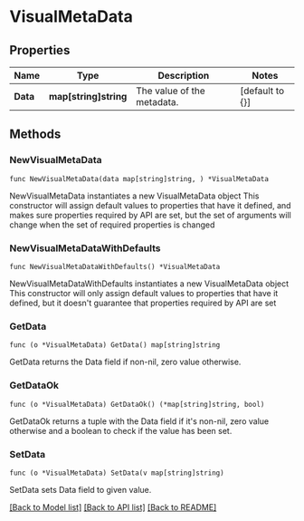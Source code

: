# VisualMetaData

## Properties

Name | Type | Description | Notes
------------ | ------------- | ------------- | -------------
**Data** | **map[string]string** | The value of the metadata. | [default to {}]

## Methods

### NewVisualMetaData

`func NewVisualMetaData(data map[string]string, ) *VisualMetaData`

NewVisualMetaData instantiates a new VisualMetaData object
This constructor will assign default values to properties that have it defined,
and makes sure properties required by API are set, but the set of arguments
will change when the set of required properties is changed

### NewVisualMetaDataWithDefaults

`func NewVisualMetaDataWithDefaults() *VisualMetaData`

NewVisualMetaDataWithDefaults instantiates a new VisualMetaData object
This constructor will only assign default values to properties that have it defined,
but it doesn't guarantee that properties required by API are set

### GetData

`func (o *VisualMetaData) GetData() map[string]string`

GetData returns the Data field if non-nil, zero value otherwise.

### GetDataOk

`func (o *VisualMetaData) GetDataOk() (*map[string]string, bool)`

GetDataOk returns a tuple with the Data field if it's non-nil, zero value otherwise
and a boolean to check if the value has been set.

### SetData

`func (o *VisualMetaData) SetData(v map[string]string)`

SetData sets Data field to given value.



[[Back to Model list]](../README.md#documentation-for-models) [[Back to API list]](../README.md#documentation-for-api-endpoints) [[Back to README]](../README.md)


